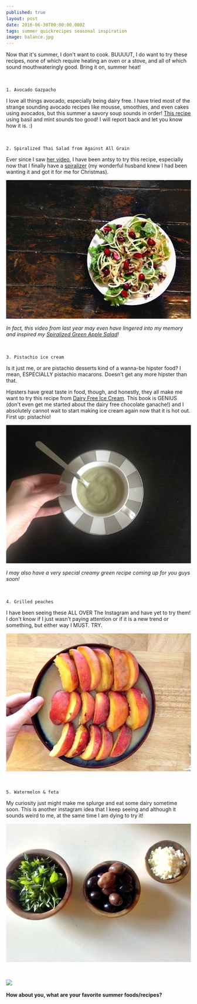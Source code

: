```yaml
---
published: true
layout: post
date: 2016-06-30T00:00:00.000Z
tags: summer quickrecipes seasonal inspiration
image: balance.jpg
---
```

Now that it's summer, I don't want to cook. BUUUUT, I do want to try these recipes, none of which require heating an oven or a stove, and all of which sound mouthwateringly good. Bring it on, summer heat!

<br>

	1. Avocado Gazpacho

I love all things avocado, especially being dairy free. I have tried most of the strange sounding avocado recipes like mousse, smoothies, and even cakes using avocados, but this summer a savory soup sounds in order! [This recipe](http://selfproclaimedfoodie.com/cucumber-avocado-basil-mint-gazpacho/) using basil and mint sounds too good! I will report back and let you know how it is. :)

<br>

	2. Spiralized Thai Salad from Against All Grain

Ever since I saw [her video](https://www.youtube.com/watch?v=bXNo2M4oL10), I have been antsy to try this recipe, especially now that I finally have a [spiralizer](https://www.amazon.com/gp/product/B01BE77QL8?ie=UTF8&tag=edib09-20&camp=1789&linkCode=xm2&creativeASIN=B01BE77QL8) (my wonderful husband knew I had been wanting it and got it for me for Christmas).



![IMG_0091.JPG](/content/IMG_0091-JPG.jpg)

*In fact, this video from last year may even have lingered into my memory and inspired my [Spiralized Green Apple Salad](http://emily.rubennic.com/recipes/spiralized-green-apple-salad)!*

<br>

	3. Pistachio ice cream

Is it just me, or are pistachio desserts kind of a wanna-be hipster food? I mean, ESPECIALLY pistachio macarons. Doesn't get any more hipster than that.

Hipsters have great taste in food, though, and honestly, they all make me want to try this recipe from [Dairy Free Ice Cream](https://www.amazon.com/gp/product/162860039X?ie=UTF8&tag=edib09-20&camp=1789&linkCode=xm2&creativeASIN=162860039X). This book is GENIUS (don't even get me started about the dairy free chocolate ganache!) and I absolutely cannot wait to start making ice cream again now that it is hot out. First up: pistachio!



![IMG_0439.JPG](/content/IMG_0439-JPG.jpg)

*I may also have a very special creamy green recipe coming up for you guys soon!*

<br>

	4. Grilled peaches

I have been seeing these ALL OVER The Instagram and have yet to try them! I don't know if I just wasn't paying attention or if it is a new trend or something, but either way I MUST. TRY.



![peaches.JPG](/content/peaches-JPG.jpg)



<br>

	5. Watermelon & feta

My curiosity just might make me splurge and eat some dairy sometime soon. This is another instagram idea that I keep seeing and although it sounds weird to me, at the same time I am dying to try it!



![IMG_1389.JPG](/content/IMG_1389-JPG.jpg)



<br>


<a href="//www.pinterest.com/pin/create/button/" data-pin-do="buttonBookmark"  data-pin-color="red"><img src="//assets.pinterest.com/images/pidgets/pinit_fg_en_rect_red_20.png" /></a>
<!-- Please call pinit.js only once per page -->
<script type="text/javascript" async defer src="//assets.pinterest.com/js/pinit.js"></script>


**How about you, what are your favorite summer foods/recipes?**
